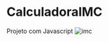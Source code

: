 # CalculadoraIMC
Projeto com Javascript
![imc](https://user-images.githubusercontent.com/63022090/127778299-73b78aa9-da8e-4856-837e-5d1927f59af6.png)
